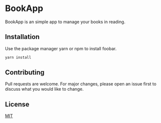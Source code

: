# BookApp
BookApp is an simple app to manage your books in reading.

## Installation

Use the package manager yarn or npm to install foobar.
  
```js
yarn install
```

## Contributing
Pull requests are welcome. For major changes, please open an issue first to discuss what you would like to change.

## License
[MIT](https://choosealicense.com/licenses/mit/)
